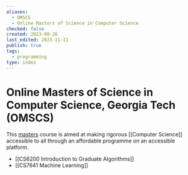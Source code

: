 ```yaml
---
aliases:
  - OMSCS
  - Online Masters of Science in Computer Science
checked: false
created: 2023-08-26
last_edited: 2023-11-11
publish: true
tags:
  - programming
type: index
---
```

# Online Masters of Science in Computer Science, Georgia Tech (OMSCS)

This [masters](https://omscs.gatech.edu/) course is aimed at making rigorous [[Computer Science]] accessible to all through an affordable programme on an accessible platform.

- [[CS6200 Introduction to Graduate Algorithms]]
- [[CS7641 Machine Learning]]
